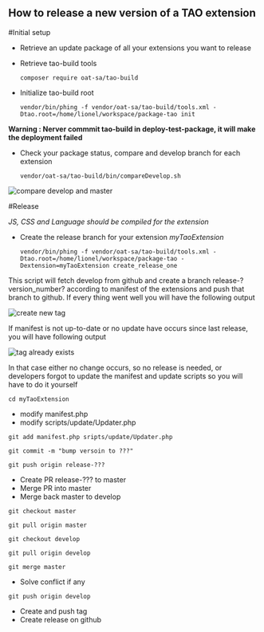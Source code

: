 How to release a new version of a TAO extension 
----------

#Initial setup

 - Retrieve an update package of all your extensions you want to release 
 - Retrieve tao-build tools

    `composer require oat-sa/tao-build`
    
 - Initialize tao-build root
 
    `vendor/bin/phing -f vendor/oat-sa/tao-build/tools.xml -Dtao.root=/home/lionel/workspace/package-tao init`

**Warning : Nerver commmit tao-build in deploy-test-package, it will make the deployment failed**

 - Check your package status, compare and develop branch for each extension
  
    `vendor/oat-sa/tao-build/bin/compareDevelop.sh`

![compare develop and master](http://s31.postimg.org/5xa728m7v/ezgif_com_gif_maker.gif)

#Release

*JS, CSS and Language should be compiled for the extension*

 - Create the release branch for your extension *myTaoExtension*

    `vendor/bin/phing -f vendor/oat-sa/tao-build/tools.xml -Dtao.root=/home/lionel/workspace/package-tao -Dextension=myTaoExtension create_release_one`
    
This script will fetch develop from github and create a branch release-?version_number? according to manifest of the extensions and push that branch to github. If every thing went well you will have the following output

![create new tag](http://s31.postimg.org/oeikkfkaj/newtag.gif)

If manifest is not up-to-date or no update have occurs since last release, you will have following output

![tag already exists](http://s31.postimg.org/aft66f1iz/tag_exit.gif)

In that case either no change occurs, so no release is needed, or developers forgot to update the manifest and update scripts so you will have to do it yourself

    cd myTaoExtension

 - modify manifest.php
 - modify scripts/update/Updater.php

`git add manifest.php sripts/update/Updater.php`

`git commit -m "bump versoin to ???"`

`git push origin release-???`

 - Create PR release-??? to master
 - Merge PR into master
 - Merge back master to develop

`git checkout master`

`git pull origin master`

`git checkout develop`

`git pull origin develop`

`git merge master`

 - Solve conflict if any

`git push origin develop`

 - Create and push tag
 - Create release on github
